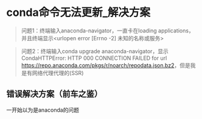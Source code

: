 # conda命令无法更新_解决方案

> 问题1：终端输入anaconda-navigator，一直卡在loading applications，并且终端显示<urlopen error [Errno -2] 未知的名称或服务>

> 问题2：终端输入conda upgrade anaconda-navigator，显示CondaHTTPError: HTTP 000 CONNECTION FAILED for url <https://repo.anaconda.com/pkgs/r/noarch/repodata.json.bz2>，但是我是有网络代理代理的(SSR)

## 错误解决方案（前车之鉴）

一开始以为是anaconda的问题
